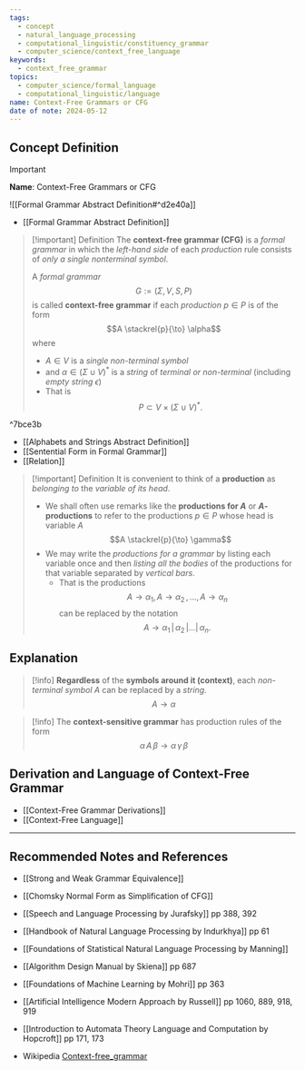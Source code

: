 ```yaml
---
tags:
  - concept
  - natural_language_processing
  - computational_linguistic/constituency_grammar
  - computer_science/context_free_language
keywords:
  - context_free_grammar
topics:
  - computer_science/formal_language
  - computational_linguistic/language
name: Context-Free Grammars or CFG
date of note: 2024-05-12
---
```


## Concept Definition

>[!important]
>**Name**: Context-Free Grammars or CFG

![[Formal Grammar Abstract Definition#^d2e40a]]

- [[Formal Grammar Abstract Definition]]

>[!important] Definition
>The **context-free grammar (CFG)** is a *formal grammar* in which the *left-hand side* of each *production* rule consists of *only a single nonterminal symbol*.
>
>A *formal grammar* $$G := (\Sigma, V, S, P)$$ is called **context-free grammar** if each *production* $p\in P$ is of the form $$A \stackrel{p}{\to} \alpha$$ where 
>- $A\in V$ is a *single non-terminal symbol* 
>- and $\alpha\in (\Sigma \cup V)^{*}$ is a *string* of *terminal or non-terminal* (including *empty string* $\epsilon$)
>- That is $$P \subset V \times (\Sigma \cup V)^{*}.$$

^7bce3b

- [[Alphabets and Strings Abstract Definition]]
- [[Sentential Form in Formal Grammar]]
- [[Relation]]


>[!important] Definition
>It is convenient to think of a **production** as *belonging to* the *variable of its head*. 
>- We shall often use remarks like the **productions for $A$** or **$A$-productions** to refer to the productions $p\in P$ whose head is variable $A$ $$A \stackrel{p}{\to} \gamma$$  
>- We may write the *productions for a grammar* by listing each variable once and then *listing all the bodies* of the productions for that variable separated by *vertical bars*. 
>	- That is the productions $$A \to \alpha_{1},\, A \to \alpha_{2} \,{,}\ldots{,}\, A \to \alpha_{n}$$ can be replaced by the notation $$A \to \alpha_{1}\,|\,\alpha_{2}\,{|}\ldots{|}\, \alpha_{n}.$$


## Explanation

>[!info]
>**Regardless** of the **symbols around it (context)**, each *non-terminal symbol* $A$ can be replaced by a *string*. $$A \to \alpha$$



>[!info]
>The **context-sensitive grammar** has production rules of the form $$\alpha\,A\,\beta \to \alpha\,\gamma\,\beta$$

## Derivation and Language of Context-Free Grammar

- [[Context-Free Grammar Derivations]]
- [[Context-Free Language]]



-----------
##  Recommended Notes and References


- [[Strong and Weak Grammar Equivalence]]
- [[Chomsky Normal Form as Simplification of CFG]]


- [[Speech and Language Processing by Jurafsky]]  pp 388, 392
- [[Handbook of Natural Language Processing by Indurkhya]] pp 61
- [[Foundations of Statistical Natural Language Processing by Manning]]
- [[Algorithm Design Manual by Skiena]] pp 687
- [[Foundations of Machine Learning by Mohri]] pp 363
- [[Artificial Intelligence Modern Approach by Russell]] pp 1060, 889, 918, 919
- [[Introduction to Automata Theory Language and Computation by Hopcroft]] pp 171, 173
- Wikipedia [Context-free_grammar](https://en.wikipedia.org/wiki/Context-free_grammar)